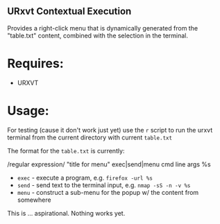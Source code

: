 URxvt Contextual Execution
--------------------------

Provides a right-click menu that is dynamically generated from the "table.txt"
content, combined with the selection in the terminal.

Requires:
========

* URXVT 

Usage:
=====

For testing (cause it don't work just yet) use the `r` script to run the urxvt
terminal from the current directory with current `table.txt`

The format for the `table.txt` is currently:

/regular expression/  "title for menu"  exec|send|menu cmd line args %s

* `exec` - execute a program, e.g. `firefox -url %s`
* `send` - send text to the terminal input, e.g. `nmap -sS -n -v %s`
* `menu` - construct a sub-menu for the popup w/ the content from somewhere

This is ... aspirational. Nothing works yet. 
